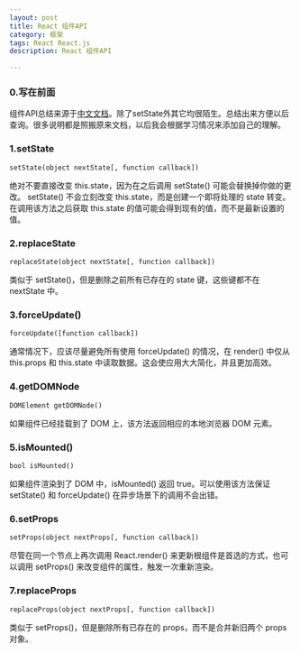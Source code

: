 ```yaml
---
layout: post
title: React 组件API
category: 框架
tags: React React.js
description: React 组件API

---
```


### 0.写在前面
组件API总结来源于[中文文档](http://reactjs.cn/react/docs/component-api.html)。除了setState外其它均很陌生。总结出来方便以后查询。很多说明都是照搬原来文档，以后我会根据学习情况来添加自己的理解。

### 1.setState
	setState(object nextState[, function callback])  

绝对不要直接改变 this.state，因为在之后调用 setState() 可能会替换掉你做的更改。
setState() 不会立刻改变 this.state，而是创建一个即将处理的 state 转变。在调用该方法之后获取 this.state 的值可能会得到现有的值，而不是最新设置的值。

### 2.replaceState
	replaceState(object nextState[, function callback])  

类似于 setState()，但是删除之前所有已存在的 state 键，这些键都不在 nextState 中。

### 3.forceUpdate()
	forceUpdate([function callback])  

通常情况下，应该尽量避免所有使用 forceUpdate() 的情况，在 render() 中仅从 this.props 和 this.state 中读取数据。这会使应用大大简化，并且更加高效。

### 4.getDOMNode
	DOMElement getDOMNode()  

如果组件已经挂载到了 DOM 上，该方法返回相应的本地浏览器 DOM 元素。

### 5.isMounted()
	bool isMounted()  

如果组件渲染到了 DOM 中，isMounted() 返回 true。可以使用该方法保证 setState() 和 forceUpdate() 在异步场景下的调用不会出错。

### 6.setProps
	setProps(object nextProps[, function callback])  

尽管在同一个节点上再次调用 React.render() 来更新根组件是首选的方式，也可以调用 setProps() 来改变组件的属性，触发一次重新渲染。

### 7.replaceProps
	replaceProps(object nextProps[, function callback])  

类似于 setProps()，但是删除所有已存在的 props，而不是合并新旧两个 props 对象。